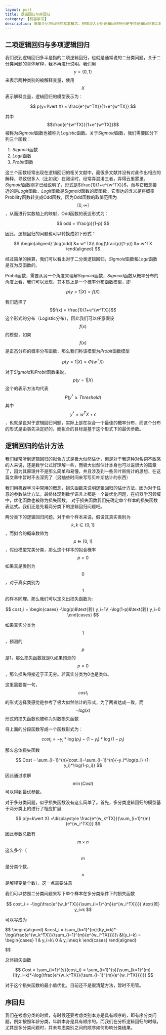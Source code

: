 ```yaml
---
layout: post
title: 逻辑回归与序回归
category: [机器学习]
description: 简单介绍序回归的基本概念，稍微深入分析逻辑回归特别是多项逻辑回归背后的合理性，以及序回归和逻辑回归的联系和差异
---
```


## 二项逻辑回归与多项逻辑回归

我们说到逻辑回归多半是指的二项逻辑回归，也就是通常说的二分类问题，关于二分类问题的具体解释，我不再进行说明，我们用$$y=\{0,1\}$$来表示两种类别的被解释变量，使用$$X$$表示解释变量，逻辑回归的模型表示为：

$$
p(y=1\vert X) = \frac{e^{w^TX}}{1+e^{w^TX}}
$$

其中$$\frac{e^{w^TX}}{1+e^{w^TX}}$$被称为*Sigmoid*函数也被称为*Logistic*函数。关于*Sigmoid*函数，我们需要区分下列三个函数：

1. *Sigmoid*函数
2. *Logit*函数
3. *Probit*函数

这三个函数经常出现在逻辑回归的相关文献中，而很多文献并没有对此作出相应的解释，导致很多人（比如我）在阅读时，经常弄混淆三者，弄得云里雾里。*Sigmoid*函数刚才已经说明了，形式是$\frac{1}{1+e^{w^TX}}$，而与它概念接近的是*Logit*函数，*Logit*函数是*Sigmoid*函数的反函数，它表达的含义是将概率Probility函数转变成Odd函数，因为Odd函数的取值范围为$$[0,\infty]$$，从而进行实数轴上的映射，Odd函数的表达形式为：

$$
odd = \frac{p}{1-p}
$$

因此，逻辑回归的问题也可以转换成如下形式：

$$
\begin{aligned}
   \log(odd) &= w^TX\\
   \log(\frac{p}{1-p}) &= w^TX 
\end{aligned}
$$

经过简单的换算，我们可以看出对于二分类逻辑回归，*Sigmoid*函数和*Logit*函数是互为反函数的。

Probit函数，需要从另一个角度来理解*Sigmoid*函数，*Sigmoid*函数从概率分布的角度上看，我们可以发现，其本质上是一个概率分布函数模型，即

$$
p(y=1\vert X) = f(X)
$$

我们选择了$$f(x) = \frac{1}{1+e^{w^TX}}$$这个形式的分布（Logistic分布），因此我们可以任意假设$$f(x)$$的模型，如果$$f(x)$$是正态分布的概率分布函数，那么我们称该模型为*Probit*函数模型

$$
p(y=1\vert X) = \Phi(w^TX)
$$

对于*Sigmoid*和*Probit*函数来说，$$p(y=1\vert X)$$这个的表示方法均代表$$P(y^*\geq Threshold)$$ 其中 $$y^* =w^TX+\epsilon $$，也就是说对于逻辑回归问题，实际上是在拟合一个最佳的概率分布，而这个分布的形式是由事先决定好的，而拟合的目标是基于这个形式下的最优参数。

## 逻辑回归的估计方法
我们经常听到逻辑回归的拟合方式是极大似然估计，但是对于我这种对名词不敏感的人来说，还是数学公式好理解一些，而极大似然估计本身也可以说很大的篇章了，因为其原理并不是那么简单和易懂，并且涉及到一些贝叶斯统计的思想，在这篇文章中暂时不去深究了（另抽些时间来写写贝叶斯估计的东西）

我们用机器学习中常用的概念，损失函数来说明逻辑回归的估计方法，因为对于任意的参数估计方法，最终体现到数学语言上都是一个最优化问题，在机器学习领域中，优化函数也被称为损失函数。
对于损失函数我们先确定单个样本的损失函数表达式。我们还是先看两分类下的逻辑回归问题吧。

两分类下的逻辑回归问题，对于单个样本来说，假设其真实类别为$$k,k\in\{0,1\}$$，而拟合的概率数值为$$p\in[0,1]$$，假设模型完美分类，那么这个样本的拟合概率$$p=0$$如果真是类别为$$0$$，对于真实类别为$$1$$的样本同理。那么我们可以定义出损失函数为:

$$
cost_i = \begin{cases}
    -\log(p)&\text{若} y_i=1\\
    -\log(1-p)&\text{若} y_i=0
\end{cases}
$$

如果真实分类为$$1$$，预测的$$p$$是1，那么损失函数就是0,如果预测的$$p=0$$，那么损失将接近于正无穷。若真实分类为0也是类似。

这里需要提一句，$$cost_i$$的形式选择我感觉是参考了极大似然估计的形式，为了两者达成一致，而$$-log(x)$$形式的损失函数也被称为对数损失函数

将上面的分段函数写成一个函数形式为：

$$
cost_i = -y_i*\log(p_i)-(1-y_i)*\log(1-p_i)
$$

那么总体损失函数

$$
Cost = \sum_{i=1}^{n}{cost_i}=\sum_{i=1}^{n}{-y_i*\log(p_i)-(1-y_i)*\log(1-p_i)}
$$

因此通过求解$$\min(Cost)$$可以得到最优参数。

对于多分类问题，似乎损失函数没有这么简单了。首先，多分类逻辑回归的模型基于两分类上的进行了相应扩展

$$
 p(y=k\vert X) =\displaystyle \frac{e^{w_k^TX}}{\sum_{i=1}^{m}{e^{w_i^TX}}}
$$

因此参数总数有$$m\times n$$这么多个（$$m$$是分类个数，$$n$$是解释变量个数），这一点需要注意

我们可以仿照二分类问题来写下单个样本在多分类条件下的损失函数

$$
cost_i = -\log(\frac{e^{w_k^TX}}{\sum_{i=1}^{m}{e^{w_i^TX}}}) \text{若} y_i=k
$$

可以写成为

$$
\begin{aligned}
    &cost_i = \sum_{k=1}^{m}{I(y_i=k)*-\log(\frac{e^{w_k^TX}}{\sum_{i=1}^{m}{e^{w_i^TX}}})}\\
    &I(y_i=k) = \begin{cases}
        1 & y_i=k\\
        0 & y_i\neq k
    \end{cases}
\end{aligned}

$$

总体损失函数

$$
Cost = \sum_{i=1}^{s}{cost_i} =  \sum_{i=1}^{s}{\sum_{k=1}^{m}{I(y_i=k)*-\log(\frac{e^{w_k^TX}}{\sum_{i=1}^{m}{e^{w_i^TX}}})}}
$$

对于这个损失函数的最小值优化，目前还不是很清楚方法，暂时不用管。

## 序回归

我们在考虑分类的时候，有时候还要考虑类别本身是具有顺序的，即有序分类问题，例如按照年龄分类，年龄本身是具有顺序的。而我们在分析逻辑回归的时候，尤其是多分类问题时，并未考虑类别之间的顺序如何影响分类结果。